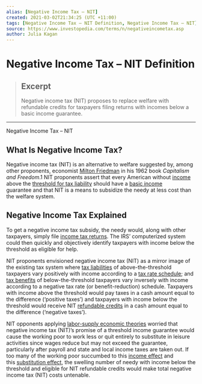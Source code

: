 ```yaml
---
alias: [Negative Income Tax – NIT]
created: 2021-03-02T21:34:25 (UTC +11:00)
tags: [Negative Income Tax – NIT Definition, Negative Income Tax – NIT]
source: https://www.investopedia.com/terms/n/negativeincometax.asp
author: Julia Kagan
---
```


# Negative Income Tax – NIT Definition

> ## Excerpt
> Negative income tax (NIT) proposes to replace welfare with refundable credits for taxpayers filing returns with incomes below a basic income guarantee.

---

Negative Income Tax – NIT
## What Is Negative Income Tax?

Negative income tax (NIT) is an alternative to welfare suggested by, among other proponents, economist [Milton Friedman](https://www.investopedia.com/terms/m/milton-friedman.asp) in his 1962 book _Capitalism and Freedom_.1 NIT proponents assert that every American without [income](https://www.investopedia.com/terms/i/income.asp) above the [threshold for tax liability](https://www.investopedia.com/terms/t/taxbracket.asp) should have a [basic income](https://www.investopedia.com/terms/b/basic-income.asp) guarantee and that NIT is a means to subsidize the needy at less cost than the welfare system.

## Negative Income Tax Explained

To get a negative income tax subsidy, the needy would, along with other taxpayers, simply file [income tax returns](https://www.investopedia.com/terms/i/individual-tax-return.asp). The IRS’ computerized system could then quickly and objectively identify taxpayers with income below the threshold as eligible for help.

NIT proponents envisioned negative income tax (NIT) as a mirror image of the existing tax system where [tax liabilities](https://www.investopedia.com/terms/t/taxliability.asp) of above-the-threshold taxpayers vary positively with income according to a [tax rate schedule](https://www.investopedia.com/terms/t/taxschedule.asp); and [tax benefits](https://www.investopedia.com/terms/t/tax-benefit.asp) of below-the-threshold taxpayers vary inversely with income according to a negative tax rate (or benefit-reduction) schedule. Taxpayers with income above the threshold would pay taxes in a cash amount equal to the difference (‘positive taxes’) and taxpayers with income below the threshold would receive NIT [refundable credits](https://www.investopedia.com/terms/r/refundablecredit.asp) in a cash amount equal to the difference (‘negative taxes’).

NIT opponents applying [labor-supply economic theories](https://www.investopedia.com/terms/l/labor-productivity.asp) worried that negative income tax (NIT)’s promise of a threshold income guarantee would cause the working poor to work less or quit entirely to substitute in leisure activities since wages reduce but may not exceed the guarantee, particularly after payroll and state and local income taxes are taken out. If too many of the working poor succumbed to this [income effect](https://www.investopedia.com/terms/i/incomeeffect.asp) and this [substitution effect](https://www.investopedia.com/terms/s/substitution-effect.asp), the swelling number of needy with income below the threshold and eligible for NIT refundable credits would make total negative income tax (NIT) costs untenable.
